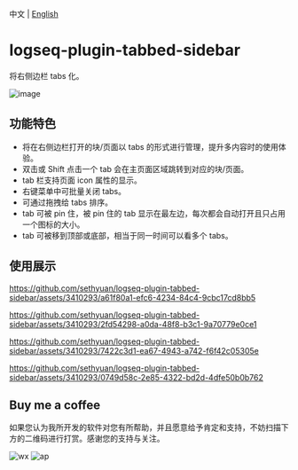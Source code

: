 中文 | [English](README.en.md)

# logseq-plugin-tabbed-sidebar

将右侧边栏 tabs 化。

![image](https://github.com/sethyuan/logseq-plugin-tabbed-sidebar/assets/3410293/48a6d87e-3a47-4b1f-886e-d3d942be83a5)

## 功能特色

- 将在右侧边栏打开的块/页面以 tabs 的形式进行管理，提升多内容时的使用体验。
- 双击或 Shift 点击一个 tab 会在主页面区域跳转到对应的块/页面。
- tab 栏支持页面 icon 属性的显示。
- 右键菜单中可批量关闭 tabs。
- 可通过拖拽给 tabs 排序。
- tab 可被 pin 住，被 pin 住的 tab 显示在最左边，每次都会自动打开且只占用一个图标的大小。
- tab 可被移到顶部或底部，相当于同一时间可以看多个 tabs。

## 使用展示

https://github.com/sethyuan/logseq-plugin-tabbed-sidebar/assets/3410293/a61f80a1-efc6-4234-84c4-9cbc17cd8bb5

https://github.com/sethyuan/logseq-plugin-tabbed-sidebar/assets/3410293/2fd54298-a0da-48f8-b3c1-9a70779e0ce1

https://github.com/sethyuan/logseq-plugin-tabbed-sidebar/assets/3410293/7422c3d1-ea67-4943-a742-f6f42c05305e

https://github.com/sethyuan/logseq-plugin-tabbed-sidebar/assets/3410293/0749d58c-2e85-4322-bd2d-4dfe50b0b762

## Buy me a coffee

如果您认为我所开发的软件对您有所帮助，并且愿意给予肯定和支持，不妨扫描下方的二维码进行打赏。感谢您的支持与关注。

![wx](https://user-images.githubusercontent.com/3410293/236807219-cf21180a-e7f8-44a9-abde-86e1e6df999b.jpg) ![ap](https://user-images.githubusercontent.com/3410293/236807256-f79768a7-16e0-4cbf-a9f3-93f230feee30.jpg)
